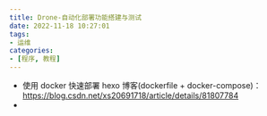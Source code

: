 ```yaml
---
title: Drone-自动化部署功能搭建与测试
date: 2022-11-18 10:27:01
tags:
- 运维
categories:
- [程序, 教程]
---
```


* 使用 docker 快速部署 hexo 博客(dockerfile + docker-compose)：https://blog.csdn.net/xs20691718/article/details/81807784
* 
